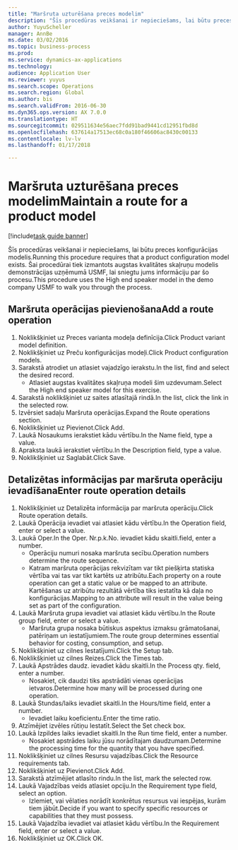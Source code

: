 ```yaml
--- 
title: "Maršruta uzturēšana preces modelim"
description: "Šīs procedūras veikšanai ir nepieciešams, lai būtu preces konfigurācijas modelis."
author: YuyuScheller
manager: AnnBe
ms.date: 03/02/2016
ms.topic: business-process
ms.prod: 
ms.service: dynamics-ax-applications
ms.technology: 
audience: Application User
ms.reviewer: yuyus
ms.search.scope: Operations
ms.search.region: Global
ms.author: bis
ms.search.validFrom: 2016-06-30
ms.dyn365.ops.version: AX 7.0.0
ms.translationtype: HT
ms.sourcegitcommit: 029511634e56aec7fdd91bad9441cd12951fbd8d
ms.openlocfilehash: 637614a17513ec68c0a180f46606ac8430c00133
ms.contentlocale: lv-lv
ms.lasthandoff: 01/17/2018

---
```

# <a name="maintain-a-route-for-a-product-model"></a><span data-ttu-id="5a84e-103">Maršruta uzturēšana preces modelim</span><span class="sxs-lookup"><span data-stu-id="5a84e-103">Maintain a route for a product model</span></span>

[!include[task guide banner](../../includes/task-guide-banner.md)]

<span data-ttu-id="5a84e-104">Šīs procedūras veikšanai ir nepieciešams, lai būtu preces konfigurācijas modelis.</span><span class="sxs-lookup"><span data-stu-id="5a84e-104">Running this procedure requires that a product configuration model exists.</span></span> <span data-ttu-id="5a84e-105">Šai procedūrai tiek izmantots augstas kvalitātes skaļruņu modelis demonstrācijas uzņēmumā USMF, lai sniegtu jums informāciju par šo procesu.</span><span class="sxs-lookup"><span data-stu-id="5a84e-105">This procedure uses the High end speaker model in the demo company USMF to walk you through the process.</span></span>


## <a name="add-a-route-operation"></a><span data-ttu-id="5a84e-106">Maršruta operācijas pievienošana</span><span class="sxs-lookup"><span data-stu-id="5a84e-106">Add a route operation</span></span>
1. <span data-ttu-id="5a84e-107">Noklikšķiniet uz Preces varianta modeļa definīcija.</span><span class="sxs-lookup"><span data-stu-id="5a84e-107">Click Product variant model definition.</span></span>
2. <span data-ttu-id="5a84e-108">Noklikšķiniet uz Preču konfigurācijas modeļi.</span><span class="sxs-lookup"><span data-stu-id="5a84e-108">Click Product configuration models.</span></span>
3. <span data-ttu-id="5a84e-109">Sarakstā atrodiet un atlasiet vajadzīgo ierakstu.</span><span class="sxs-lookup"><span data-stu-id="5a84e-109">In the list, find and select the desired record.</span></span>
    * <span data-ttu-id="5a84e-110">Atlasiet augstas kvalitātes skaļruņa modeli šim uzdevumam.</span><span class="sxs-lookup"><span data-stu-id="5a84e-110">Select the High end speaker model for this exercise.</span></span>  
4. <span data-ttu-id="5a84e-111">Sarakstā noklikšķiniet uz saites atlasītajā rindā.</span><span class="sxs-lookup"><span data-stu-id="5a84e-111">In the list, click the link in the selected row.</span></span>
5. <span data-ttu-id="5a84e-112">Izvērsiet sadaļu Maršruta operācijas.</span><span class="sxs-lookup"><span data-stu-id="5a84e-112">Expand the Route operations section.</span></span>
6. <span data-ttu-id="5a84e-113">Noklikšķiniet uz Pievienot.</span><span class="sxs-lookup"><span data-stu-id="5a84e-113">Click Add.</span></span>
7. <span data-ttu-id="5a84e-114">Laukā Nosaukums ierakstiet kādu vērtību.</span><span class="sxs-lookup"><span data-stu-id="5a84e-114">In the Name field, type a value.</span></span>
8. <span data-ttu-id="5a84e-115">Apraksta laukā ierakstiet vērtību.</span><span class="sxs-lookup"><span data-stu-id="5a84e-115">In the Description field, type a value.</span></span>
9. <span data-ttu-id="5a84e-116">Noklikšķiniet uz Saglabāt.</span><span class="sxs-lookup"><span data-stu-id="5a84e-116">Click Save.</span></span>

## <a name="enter-route-operation-details"></a><span data-ttu-id="5a84e-117">Detalizētas informācijas par maršruta operāciju ievadīšana</span><span class="sxs-lookup"><span data-stu-id="5a84e-117">Enter route operation details</span></span>
1. <span data-ttu-id="5a84e-118">Noklikšķiniet uz Detalizēta informācija par maršruta operāciju.</span><span class="sxs-lookup"><span data-stu-id="5a84e-118">Click Route operation details.</span></span>
2. <span data-ttu-id="5a84e-119">Laukā Operācija ievadiet vai atlasiet kādu vērtību.</span><span class="sxs-lookup"><span data-stu-id="5a84e-119">In the Operation field, enter or select a value.</span></span>
3. <span data-ttu-id="5a84e-120">Laukā Oper.</span><span class="sxs-lookup"><span data-stu-id="5a84e-120">In the Oper.</span></span> <span data-ttu-id="5a84e-121">Nr.p.k.</span><span class="sxs-lookup"><span data-stu-id="5a84e-121">No.</span></span> <span data-ttu-id="5a84e-122">ievadiet kādu skaitli.</span><span class="sxs-lookup"><span data-stu-id="5a84e-122">field, enter a number.</span></span>
    * <span data-ttu-id="5a84e-123">Operāciju numuri nosaka maršruta secību.</span><span class="sxs-lookup"><span data-stu-id="5a84e-123">Operation numbers determine the route sequence.</span></span>  
    * <span data-ttu-id="5a84e-124">Katram maršruta operācijas rekvizītam var tikt piešķirta statiska vērtība vai tas var tikt kartēts uz atribūtu.</span><span class="sxs-lookup"><span data-stu-id="5a84e-124">Each property on a route operation can get a static value or be mapped to an attribute.</span></span> <span data-ttu-id="5a84e-125">Kartēšanas uz atribūtu rezultātā vērtība tiks iestatīta kā daļa no konfigurācijas.</span><span class="sxs-lookup"><span data-stu-id="5a84e-125">Mapping to an attribute will result in the value being set as part of the configuration.</span></span>  
4. <span data-ttu-id="5a84e-126">Laukā Maršruta grupa ievadiet vai atlasiet kādu vērtību.</span><span class="sxs-lookup"><span data-stu-id="5a84e-126">In the Route group field, enter or select a value.</span></span>
    * <span data-ttu-id="5a84e-127">Maršruta grupa nosaka būtiskus aspektus izmaksu grāmatošanai, patēriņam un iestatījumiem.</span><span class="sxs-lookup"><span data-stu-id="5a84e-127">The route group determines essential behavior for costing, consumption, and setup.</span></span>  
5. <span data-ttu-id="5a84e-128">Noklikšķiniet uz cilnes Iestatījumi.</span><span class="sxs-lookup"><span data-stu-id="5a84e-128">Click the Setup tab.</span></span>
6. <span data-ttu-id="5a84e-129">Noklikšķiniet uz cilnes Reizes.</span><span class="sxs-lookup"><span data-stu-id="5a84e-129">Click the Times tab.</span></span>
7. <span data-ttu-id="5a84e-130">Laukā Apstrādes daudz. ievadiet kādu skaitli.</span><span class="sxs-lookup"><span data-stu-id="5a84e-130">In the Process qty. field, enter a number.</span></span>
    * <span data-ttu-id="5a84e-131">Nosakiet, cik daudzi tiks apstrādāti vienas operācijas ietvaros.</span><span class="sxs-lookup"><span data-stu-id="5a84e-131">Determine how many will be processed during one operation.</span></span>  
8. <span data-ttu-id="5a84e-132">Laukā Stundas/laiks ievadiet skaitli.</span><span class="sxs-lookup"><span data-stu-id="5a84e-132">In the Hours/time field, enter a number.</span></span>
    * <span data-ttu-id="5a84e-133">Ievadiet laiku koeficientu.</span><span class="sxs-lookup"><span data-stu-id="5a84e-133">Enter the time ratio.</span></span>  
9. <span data-ttu-id="5a84e-134">Atzīmējiet izvēles rūtiņu Iestatīt.</span><span class="sxs-lookup"><span data-stu-id="5a84e-134">Select the Set check box.</span></span>
10. <span data-ttu-id="5a84e-135">Laukā Izpildes laiks ievadiet skaitli.</span><span class="sxs-lookup"><span data-stu-id="5a84e-135">In the Run time field, enter a number.</span></span>
    * <span data-ttu-id="5a84e-136">Nosakiet apstrādes laiku jūsu norādītajam daudzumam.</span><span class="sxs-lookup"><span data-stu-id="5a84e-136">Determine the processing time for the quantity that you have specified.</span></span>  
11. <span data-ttu-id="5a84e-137">Noklikšķiniet uz cilnes Resursu vajadzības.</span><span class="sxs-lookup"><span data-stu-id="5a84e-137">Click the Resource requirements tab.</span></span>
12. <span data-ttu-id="5a84e-138">Noklikšķiniet uz Pievienot.</span><span class="sxs-lookup"><span data-stu-id="5a84e-138">Click Add.</span></span>
13. <span data-ttu-id="5a84e-139">Sarakstā atzīmējiet atlasīto rindu.</span><span class="sxs-lookup"><span data-stu-id="5a84e-139">In the list, mark the selected row.</span></span>
14. <span data-ttu-id="5a84e-140">Laukā Vajadzības veids atlasiet opciju.</span><span class="sxs-lookup"><span data-stu-id="5a84e-140">In the Requirement type field, select an option.</span></span>
    * <span data-ttu-id="5a84e-141">Izlemiet, vai vēlaties norādīt konkrētus resursus vai iespējas, kurām tiem jābūt.</span><span class="sxs-lookup"><span data-stu-id="5a84e-141">Decide if you want to specify specific resources or capabilities that they must possess.</span></span>  
15. <span data-ttu-id="5a84e-142">Laukā Vajadzība ievadiet vai atlasiet kādu vērtību.</span><span class="sxs-lookup"><span data-stu-id="5a84e-142">In the Requirement field, enter or select a value.</span></span>
16. <span data-ttu-id="5a84e-143">Noklikšķiniet uz OK.</span><span class="sxs-lookup"><span data-stu-id="5a84e-143">Click OK.</span></span>


